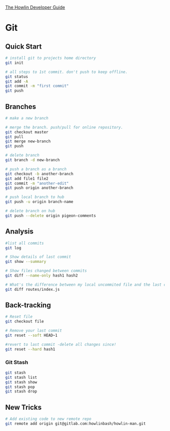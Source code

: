 


[The Howlin Developer Guide](../home.md)



# Git



## Quick Start

```bash
# install git to projects home directory
git init

# all steps to 1st commit. don't push to keep offline.
git status
git add -A
git commit -m "first commit"
git push
```



## Branches

```bash
# make a new branch

# merge the branch. push/pull for online repository.
git checkout master	
git pull
git merge new-branch
git push

# delete branch
git branch -d new-branch

# push a branch as a branch
git checkout -b another-branch
git add file1 file2
git commit -m "another-edit"
git push origin another-branch 		   

# push local branch to hub
git push -u origin branch-name

# delete branch on hub
git push --delete origin pigeon-comments

```



## Analysis

```bash
#list all commits
git log

# Show details of last commit
git show --summary

# Show files changed between commits
git diff --name-only hash1 hash2

# What's the difference between my local uncommited file and the last commit
git diff routes/index.js
```



## Back-tracking

```bash
# Reset file
git checkout file

# Remove your last commit
git reset --soft HEAD~1

#revert to last commit -delete all changes since!
git reset --hard hash1
```

### Git Stash

```bash
git stash
git stash list
git stash show
git stash pop
git stash drop
```



## New Tricks

```bash
# Add existing code to new remote repo
git remote add origin git@gitlab.com:howlinbash/howlin-man.git
```
